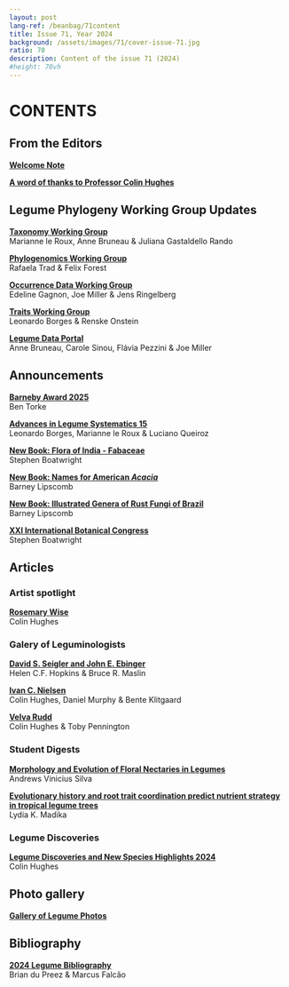 ```yaml
---
layout: post
lang-ref: /beanbag/71content
title: Issue 71, Year 2024
background: /assets/images/71/cover-issue-71.jpg
ratio: 70
description: Content of the issue 71 (2024)
#height: 70vh
---
```



# CONTENTS


## From the Editors

**[Welcome Note](/beanbag/71/issue-71-welcome-note)**  

**[A word of thanks to Professor Colin Hughes](/beanbag/71/issue-71-thanks-colin)**

## Legume Phylogeny Working Group Updates

**[Taxonomy Working Group](/beanbag/71/issue-71-taxonomy-working-group)**  
Marianne le Roux, Anne Bruneau & Juliana Gastaldello Rando  

**[Phylogenomics Working Group](/beanbag/71/issue-71-phylogenomics-working-group)**  
Rafaela Trad & Felix Forest  

**[Occurrence Data Working Group](/beanbag/71/issue-71-occurrence-working-group)**  
Edeline Gagnon, Joe Miller & Jens Ringelberg  

**[Traits Working Group](/beanbag/71/issue-71-traits-working-group)**  
Leonardo Borges & Renske Onstein

**[Legume Data Portal](/beanbag/71/issue-71-legume-data-portal)**  
Anne Bruneau, Carole Sinou, Flávia Pezzini & Joe Miller
  

## Announcements

**[Barneby Award 2025](/beanbag/71/issue-71-barneby-award-2025)**  
Ben Torke  

**[Advances in Legume Systematics 15](/beanbag/71/issue-71-ALS15)**  
Leonardo Borges, Marianne le Roux & Luciano Queiroz  

**[New Book: Flora of India - Fabaceae](/beanbag/71/issue-71-new-book-flora-india)**  
Stephen Boatwright
 
**[New Book: Names for American *Acacia*](/beanbag/71/issue-71-new-book-names-american-acacia)**  
Barney Lipscomb

**[New Book: Illustrated Genera of Rust Fungi of Brazil](/beanbag/71/issue-71-new-book-illustrated-genera-rust-fungi-brazil)**   
Barney Lipscomb

**[XXI International Botanical Congress](/beanbag/71/issue-71-ibc)**  
Stephen Boatwright


## Articles

### Artist spotlight

**[Rosemary Wise](/beanbag/71/issue-71-artist-spotlight-rosemary-wise)**  
Colin Hughes  


### Galery of Leguminologists

**[David S. Seigler and John E. Ebinger](/beanbag/71/issue-71-gallery-leguminologists)**  
Helen C.F. Hopkins & Bruce R. Maslin

**[Ivan C. Nielsen](/beanbag/71/issue-71-gallery-leguminologists)**   
Colin Hughes, Daniel Murphy & Bente Klitgaard  

**[Velva Rudd](/beanbag/71/issue-71-gallery-leguminologists)**   
Colin Hughes & Toby Pennington  


### Student Digests

**[Morphology and Evolution of Floral Nectaries in Legumes](/beanbag/71/issue-71-students-digests)**   
Andrews Vinicius Silva 

**[Evolutionary history and root trait coordination predict nutrient strategy in tropical legume trees](/beanbag/71/issue-71-students-digests)**  
Lydia K. Madika

### Legume Discoveries

**[Legume Discoveries and New Species Highlights 2024](/beanbag/71/issue-71-new-species-highlights)**  
Colin Hughes  

## Photo gallery

**[Gallery of Legume Photos](/beanbag/71/issue-71-gallery)**

## Bibliography

**[2024 Legume Bibliography](/beanbag/71/issue-71-legume-bibliography-2024)**  
Brian du Preez & Marcus Falcão
